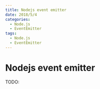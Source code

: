 ```yaml
---
title: Nodejs event emitter
date: 2018/5/4
categories: 
  - Node.js
  - EventEmitter
tags: 
  - Node.js
  - EventEmitter
---
```

#  Nodejs event emitter
<!--more-->
TODO: